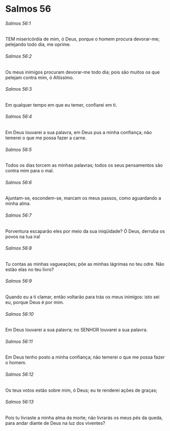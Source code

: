 # Salmos 56

###### Salmos 56:1

TEM misericórdia de mim, ó Deus, porque o homem procura devorar-me; pelejando todo dia, me oprime.

###### Salmos 56:2

Os meus inimigos procuram devorar-me todo dia; pois são muitos os que pelejam contra mim, ó Altíssimo.

###### Salmos 56:3

Em qualquer tempo em que eu temer, confiarei em ti.

###### Salmos 56:4

Em Deus louvarei a sua palavra, em Deus pus a minha confiança; não temerei o que me possa fazer a carne.

###### Salmos 56:5

Todos os dias torcem as minhas palavras; todos os seus pensamentos são contra mim para o mal.

###### Salmos 56:6

Ajuntam-se, escondem-se, marcam os meus passos, como aguardando a minha alma.

###### Salmos 56:7

Porventura escaparão eles por meio da sua iniqüidade? Ó Deus, derruba os povos na tua ira!

###### Salmos 56:8

Tu contas as minhas vagueações; põe as minhas lágrimas no teu odre. Não estão elas no teu livro?

###### Salmos 56:9

Quando eu a ti clamar, então voltarão para trás os meus inimigos: isto sei eu, porque Deus é por mim.

###### Salmos 56:10

Em Deus louvarei a sua palavra; no SENHOR louvarei a sua palavra.

###### Salmos 56:11

Em Deus tenho posto a minha confiança; não temerei o que me possa fazer o homem.

###### Salmos 56:12

Os teus votos estão sobre mim, ó Deus; eu te renderei ações de graças;

###### Salmos 56:13

Pois tu livraste a minha alma da morte; não livrarás os meus pés da queda, para andar diante de Deus na luz dos viventes?

